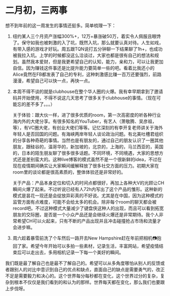 # 二月初，三两事


想不到年前的这一周发生的事情还挺多。简单梳理一下：

1. 纽约某人三个月资产涨幅300%+，12万+暴涨破50万，着实令人佩服且眼馋了。保守如我也被刺激的入了坑，既然入坑，那么就要认真对待。人生如戏，有带入感的游戏才好玩。周五跟TQN说打五分钟聊一下结果聊了1h+，也成功被我拉入坑。上学的时候都没这么洽谈过，大家也都是很有自己的想法和规划。虽然我本爱财，但是我更希望自己的认知，能力，亲和力，可以让我更加自信。因为赚钱这件事还是比提升能力要简单一些的吧。看着比我还小的Alice竟然在FB都发表了自己的专利，这种刺激感比赚一百万还要强烈，前路漫漫，希望自己可以快一点，再快一点。

2. 本周不得不谈的就是clubhouse在整个华人圈的火爆。我有幸早期拿到了邀请码并开始使用，不得不说这几天思考了很多关于clubhouse的事情。（现在可能忘的差不多了。。。）

   关于体验：跟大伙一样，进了很多优质的room，第一次高密度的听各种行业海内外的大佬分享。有很多知名的YouTuber，有艺人（萧敬腾、吴彦祖，等），有VC圈大佬，有创业大佬们等等。记忆深刻的有李开复老师讲关于海外年轻人是否回国的问题。有海峡两岸年轻人谈论政治问题。有北美吐槽君组织的分享各种奇葩的事情。当然也是有朋友的，通过自己的朋友认识了一圈其他朋友，跟硅谷的，温哥华的，新加坡的，北京的，上海的，马兰西亚的，英国的，日本的陌生朋友聊了很多很多话题。不同环境，不同境遇，大家的思想方式还是差别蛮大的。这种live博客的模式虽然不是一个很新鲜的idea，不过在现在疫情期间确实让大家瞬间缓解释放了很多社交方面的压力。初期大家在room里的谈论都是很高素质的，整体体验还是非常好的。

   关于产品：产品本身定位和切入的时间点都很好，再加上各种大V的光顾让CH瞬间火爆了起来。不过听说已经有人72h内写出了这个产品的雏形。这种新的模式是昙花一现还是会绽放异彩真的不好说。尤其是在中国，因为这种模式的监管方面有点难度，可能不会给太多的机会。除非每个room的聊天都会被record吧。不过这种模式大量减少了键盘侠这种人的出现，而且可以看到拓宽朋友的交际圈，是否是一个小众产品还是会继续火爆还是非常期待。我个人非常希望CH可以火起来，只有不断的产品出现并且冲击碰撞抢占市场和流量才会进步嘛。

3. 周六趁着暴雪前洗了个车然后一路开去New Hampshire赶在年前把相机📷抱回了家。希望今年开始可以多拍一些素材，记录生活，丰富网站，希望疫情结束后可以走出去，多用相机记录一下每一个美好的瞬间。

我们既是最了解自己也是最不了解自己的。希望可以从多角度哪怕从别人的反馈或者跟别人的对比中意识到自己的优点和缺点，直面自己的缺点是需要勇气的，改正不足是需要毅力和决心的。这个世界每分每秒都在变化，这个世界过分的复杂，复杂到根本不仅仅是我们看到的和认为的那样。世界每天都在变化，那么我们也要跟上步伐呀。

